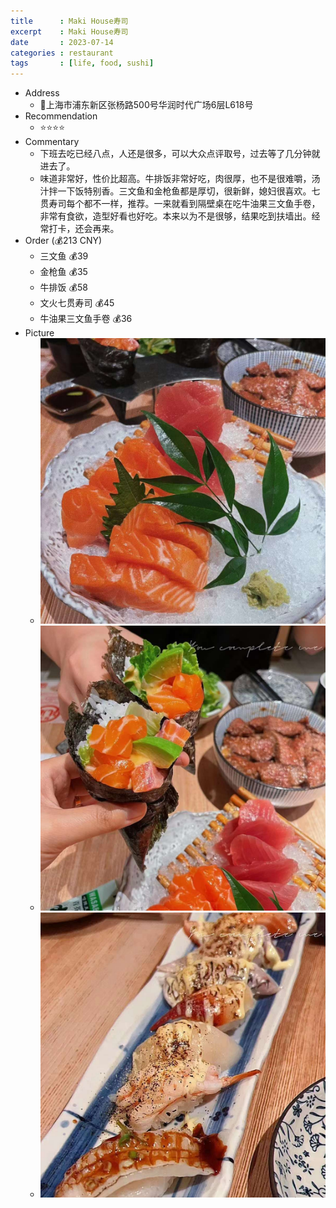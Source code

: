 ```yaml
---
title      : Maki House寿司
excerpt    : Maki House寿司
date       : 2023-07-14
categories : restaurant
tags       : [life, food, sushi]
---
```



- Address
	- 📍上海市浦东新区张杨路500号华润时代广场6层L618号
- Recommendation
	- ⭐️⭐️⭐️⭐️
- Commentary
	- 下班去吃已经八点，人还是很多，可以大众点评取号，过去等了几分钟就进去了。
	- 味道非常好，性价比超高。牛排饭非常好吃，肉很厚，也不是很难嚼，汤汁拌一下饭特别香。三文鱼和金枪鱼都是厚切，很新鲜，媳妇很喜欢。七贯寿司每个都不一样，推荐。一来就看到隔壁桌在吃牛油果三文鱼手卷，非常有食欲，造型好看也好吃。本来以为不是很够，结果吃到扶墙出。经常打卡，还会再来。
- Order (💰213 CNY)
	- 三文鱼 💰39
	- 金枪鱼 💰35
	- 牛排饭 💰58
	- 文火七贯寿司 💰45
	- 牛油果三文鱼手卷 💰36
- Picture
	- ![image.png](../images/image_1689399786979_0.png)
	- ![image.png](../images/image_1689399821221_0.png)
	- ![image.png](../images/image_1689399847775_0.png)

